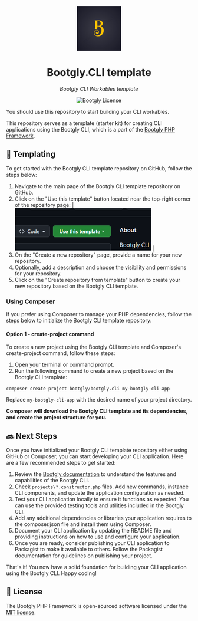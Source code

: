 <p align="center">
  <img src="https://github.com/bootgly/.github/raw/main/favicon-temp1-128.png" alt="bootgly-logo" width="120px" height="120px"/>
</p>
<h1 align="center">Bootgly.CLI template</h1>
<p align="center">
  <i>Bootgly CLI Workables template</i>
</p>
<p align="center">
  <a href="https://packagist.org/packages/bootgly/bootgly">
    <img alt="Bootgly License" src="https://img.shields.io/github/license/bootgly/bootgly"/>
  </a>
</p>

You should use this repository to start building your CLI workables.

This repository serves as a template (starter kit) for creating CLI applications using the Bootgly CLI, which is a part of the [Bootgly PHP Framework][BOOTGLY_PHP_FRAMEWORK].

## 🧩 Templating

To get started with the Bootgly CLI template repository on GitHub, follow the steps below:

1. Navigate to the main page of the Bootgly CLI template repository on GitHub.
2. Click on the "Use this template" button located near the top-right corner of the repository page:
| ![Click on the "Use this template"](https://github.com/bootgly/.github/raw/main/screenshots/bootgly-php-framework/Bootgly.CLI-template.png) |
3. On the "Create a new repository" page, provide a name for your new repository.
4. Optionally, add a description and choose the visibility and permissions for your repository.
5. Click on the "Create repository from template" button to create your new repository based on the Bootgly CLI template.

### Using Composer

If you prefer using Composer to manage your PHP dependencies, follow the steps below to initialize the Bootgly CLI template repository:

#### Option 1 - create-project command

To create a new project using the Bootgly CLI template and Composer's create-project command, follow these steps:

1. Open your terminal or command prompt.
2. Run the following command to create a new project based on the Bootgly CLI template:

```
composer create-project bootgly/bootgly.cli my-bootgly-cli-app
```

Replace `my-bootgly-cli-app` with the desired name of your project directory.

**Composer will download the Bootgly CLI template and its dependencies, and create the project structure for you.**

<!--
#### Option 2 - package init

1. Open your terminal or command prompt.
2. Create a new directory for your project and navigate to it:

```
mkdir my-bootgly-cli-app
cd my-bootgly-cli-app
```

3. Initialize a new Composer project within your directory:

```
composer init
```

4. When prompted, provide the necessary information for your project such as package name, description, author, etc.
5. After completing the initialization, open the composer.json file in a text editor.
6. Under the require section, add the following line to include the Bootgly CLI template as a dependency:

```json
"require": {
   "bootgly/bootgly.cli": "1.0.0"
}
```

7. Save the changes to the composer.json file.
8. Run the following command to install the Bootgly CLI template and its dependencies:

```
composer install
```
-->
## 🔜 Next Steps

Once you have initialized your Bootgly CLI template repository either using GitHub or Composer, you can start developing your CLI application. Here are a few recommended steps to get started:

1. Review the [Bootgly documentation][BOOTGLY_DOCS] to understand the features and capabilities of the Bootgly CLI.
2. Check `projects\*.constructor.php` files. Add new commands, instance CLI components, and update the application configuration as needed.
3. Test your CLI application locally to ensure it functions as expected. You can use the provided testing tools and utilities included in the Bootgly CLI.
4. Add any additional dependencies or libraries your application requires to the composer.json file and install them using Composer.
5. Document your CLI application by updating the README file and providing instructions on how to use and configure your application.
6. Once you are ready, consider publishing your CLI application to Packagist to make it available to others. Follow the Packagist documentation for guidelines on publishing your project.

That's it! You now have a solid foundation for building your CLI application using the Bootgly CLI. Happy coding!

## 📃 License

The Bootgly PHP Framework is open-sourced software licensed under the [MIT license][MIT_LICENSE].

<!-- Links -->
[BOOTGLY_DOCS]: https://docs.bootgly.com
[BOOTGLY_PHP_FRAMEWORK]: https://github.com/bootgly/bootgly
[MIT_LICENSE]: https://opensource.org/licenses/MIT
